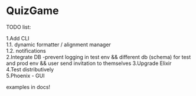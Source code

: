 # QuizGame

TODO list:  

1.Add CLI  
1.1. dynamic formatter / alignment manager  
1.2. notifications  
2.Integrate DB -prevent logging in test env && different db (schema) for test and prod env && user send invitation to themselves
3.Upgrade Elixir  
4.Test distributively  
5.Phoenix - GUI  

examples in docs!


